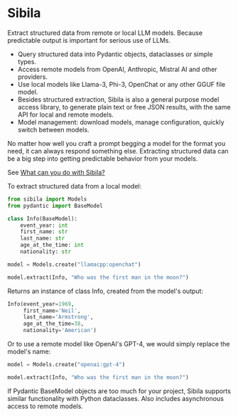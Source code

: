 # Sibila

Extract structured data from remote or local LLM models. Because predictable output is important for serious use of LLMs.

- Query structured data into Pydantic objects, dataclasses or simple types.
- Access remote models from OpenAI, Anthropic, Mistral AI and other providers.
- Use local models like Llama-3, Phi-3, OpenChat or any other GGUF file model.
- Besides structured extraction, Sibila is also a general purpose model access library, to generate plain text or free JSON results, with the same API for local and remote models.
- Model management: download models, manage configuration, quickly switch between models.

No matter how well you craft a prompt begging a model for the format you need, it can always respond something else. Extracting structured data can be a big step into getting predictable behavior from your models.

See [What can you do with Sibila?](https://jndiogo.github.io/sibila/what/)



To extract structured data from a local model:

``` python
from sibila import Models
from pydantic import BaseModel

class Info(BaseModel):
    event_year: int
    first_name: str
    last_name: str
    age_at_the_time: int
    nationality: str

model = Models.create("llamacpp:openchat")

model.extract(Info, "Who was the first man in the moon?")
```

Returns an instance of class Info, created from the model's output:

``` python
Info(event_year=1969,
     first_name='Neil',
     last_name='Armstrong',
     age_at_the_time=38,
     nationality='American')
```

Or to use a remote model like OpenAI's GPT-4, we would simply replace the model's name:

``` python
model = Models.create("openai:gpt-4")

model.extract(Info, "Who was the first man in the moon?")
```

If Pydantic BaseModel objects are too much for your project, Sibila supports similar functionality with Python dataclasses. Also includes asynchronous access to remote models.

